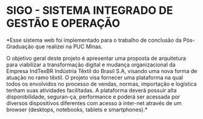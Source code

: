 # SIGO - SISTEMA INTEGRADO DE GESTÃO E OPERAÇÃO
*Esse sistema web foi implementado para o trabalho de conclusão da Pós-Graduação que realizei na PUC Minas.

O objetivo geral deste projeto é apresentar uma proposta de arquitetura para viabilizar a transformação digital e mudança organizacional da Empresa IndTexBR Indústria Têxtil do Brasil S.A, visando uma nova forma de atuação no ramo têxtil. O projeto visa fornecer uma plataforma na qual todos os envolvidos no processo de vendas, normas, importação e logística tenham suas atividades facilitadas. A plataforma deverá possuir alta disponibilidade, seguran-ça, performance e poderá ser acessada por diversos dispositivos diferentes com acesso à inter-net através de um browser (desktops, notebooks, tablets e smartphones).*
